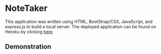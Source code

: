 # NoteTaker
This application was written using HTML, BootStrap/CSS, JavaScript, and express.js to build a local server.
The deployed application can be found on Heroku by clicking [here](https://cgnote-taker.herokuapp.com).

## Demonstration
